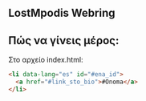 LostMpodis Webring
-------------------

## Πώς να γίνεις μέρος:

Στο αρχείο index.html:

```html
<li data-lang="es" id="#ena_id">
  <a href="#link_sto_bio">#Onoma</a>
</li>
```
